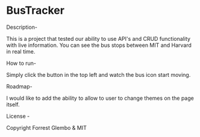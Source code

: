 # BusTracker

Description-

This is a project that tested our ability to use API's and CRUD functionality with live information. You can see the bus stops between MIT and Harvard in real time.  

How to run-

Simply click the button in the top left and watch the bus icon start moving. 

Roadmap-

I would like to add the ability to allow to user to change themes on the page itself. 

License - 

Copyright Forrest Glembo & MIT
